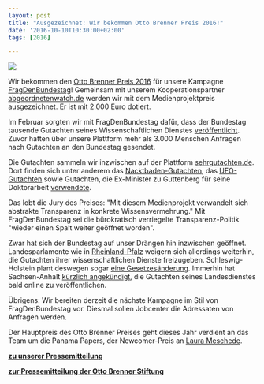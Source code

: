 ```yaml
---
layout: post
title: "Ausgezeichnet: Wir bekommen Otto Brenner Preis 2016!"
date: '2016-10-10T10:30:00+02:00'
tags: [2016]

---
```

<img src="https://raw.githubusercontent.com/okfde/blog.fragdenstaat.de/gh-pages/img/reichstag%20auf.jpg">

Wir bekommen den <a href="http://www.otto-brenner-preis.de/">Otto Brenner Preis 2016</a> für unsere Kampagne <a href="https://fragdenstaat.de/fragdenbundestag/">FragDenBundestag</a>!
Gemeinsam mit unserem Kooperationspartner <a href="http://www.abgeordnetenwatch.de/">abgeordnetenwatch.de</a> werden wir mit dem Medienprojektpreis ausgezeichnet. Er ist mit 2.000 Euro dotiert.

Im Februar sorgten wir mit FragDenBundestag dafür, dass der Bundestag tausende Gutachten seines Wissenschaftlichen Dienstes <a href="https://netzpolitik.org/2016/fragdenbundestag-erfolgreich-bundestag-oeffnet-seine-aktenschraenke/">veröffentlicht</a>. Zuvor hatten über unsere Plattform mehr als 3.000 Menschen Anfragen nach Gutachten an den Bundestag gesendet.

Die Gutachten sammeln wir inzwischen auf der Plattform <a href="https://sehrgutachten.de/">sehrgutachten.de</a>. Dort finden sich unter anderem das <a href="https://sehrgutachten.de/bt/wd7/178-05-zu-den-rechtlichen-moeglichkeiten-gegen-das-nacktbaden-auf-einem-benachbarten-grundstueck">Nacktbaden-Gutachten</a>, das <a href="https://sehrgutachten.de/bt/wd8/104-09-die-suche-nach-ausserirdischem-leben-und-die-umsetzung-der-vn-resolution-a-33-426-zur-beobachtung">UFO-Gutachten</a> sowie Gutachten, die Ex-Minister zu Guttenberg für seine Doktorarbeit <a href="https://sehrgutachten.de/bt/wd3/100-04-die-frage-nach-einem-gottesbezug-in-der-us-verfassung-und-die-rechtsprechung-des-supreme-court-zur-trennung-von">verwendete</a>.

Das lobt die Jury des Preises: "Mit diesem Medienprojekt verwandelt sich abstrakte Transparenz in konkrete Wissensvermehrung." Mit FragDenBundestag sei die bürokratisch verriegelte Transparenz-Politik "wieder einen Spalt weiter geöffnet worden".

Zwar hat sich der Bundestag auf unser Drängen hin inzwischen geöffnet. Landesparlamente wie in <a href="https://fragdenstaat.de/anfrage/gutachten-zu-bannmeilengesetz/#nachricht-50132">Rheinland-Pfalz</a> weigern sich allerdings weiterhin, die Gutachten ihrer wissenschaftlichen Dienste freizugeben. Schleswig-Holstein plant deswegen sogar <a href="https://netzpolitik.org/2016/schleswig-holstein-parteien-wollen-mehr-transparenz-von-anderen-und-weniger-von-sich/">eine Gesetzesänderung</a>. Immerhin hat Sachsen-Anhalt <a href="https://fragdenstaat.de/files/foi/54261/AntwortSemsrott_TitelbersichtGutachtenGBD_geschwaerzt.pdf">kürzlich angekündigt</a>, die Gutachten seines Landesdienstes bald online zu veröffentlichen.

Übrigens: Wir bereiten derzeit die nächste Kampagne im Stil von FragDenBundestag vor. Diesmal sollen Jobcenter die Adressaten von Anfragen werden.

Der Hauptpreis des Otto Brenner Preises geht dieses Jahr verdient an das Team um die Panama Papers, der Newcomer-Preis an <a href="https://laurameschede.atavist.com/shutka_for_tazde">Laura Meschede</a>.


<b><a href="https://www.abgeordnetenwatch.de/blog/2016-10-10/wir-erhalten-den-otto-brenner-preis-fur-fragdenbundestagde">zu unserer Pressemitteilung</a>

<a href="https://www.otto-brenner-preis.de/presse/pressearchiv-otto-brenner-stiftung/pressedetail//1//otto-brenner-stiftung-zeichnet-zum-12-mal-herausragenden-journalismus-aus.html">zur Pressemitteilung der Otto Brenner Stiftung</a></b>
